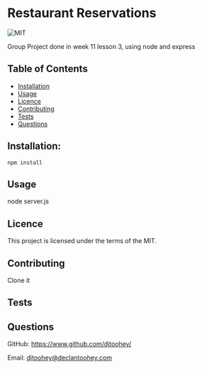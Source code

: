 
# Restaurant Reservations
![MIT](https://img.shields.io/badge/licence-MIT-success?style=flat-square)

Group Project done in week 11 lesson 3, using node and express
    
## Table of Contents
* [Installation](#installation)
* [Usage](#usage)
* [Licence](#licence)
* [Contributing](#contributing)
* [Tests](#tests)
* [Questions](#questions)
    
    
## Installation:
    npm install
    
## Usage
node server.js
    
## Licence
This project is licensed under the terms of the MIT.

    
## Contributing
Clone it
    
## Tests

    
## Questions
GitHub: https://www.github.com/djtoohey/
    
Email: djtoohey@declantoohey.com